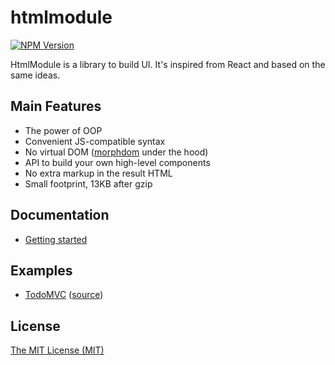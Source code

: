 # htmlmodule

[![NPM Version](https://img.shields.io/npm/v/htmlmodule.svg?maxAge=2592000)](https://www.npmjs.com/package/htmlmodule)

HtmlModule is a library to build UI.
It's inspired from React and based on the same ideas.

## Main Features

- The power of OOP
- Convenient JS-compatible syntax
- No virtual DOM ([morphdom](https://www.npmjs.com/package/morphdom) under the hood)
- API to build your own high-level components
- No extra markup in the result HTML
- Small footprint, 13KB after gzip

## Documentation

- [Getting started](https://github.com/aristov/htmlmodule/wiki/Getting-started)

## Examples

- [TodoMVC](https://aristov.github.io/htmlmodule-todomvc) ([source](https://github.com/aristov/htmlmodule-todomvc))

## License

[The MIT License (MIT)](https://raw.githubusercontent.com/aristov/htmlmodule/master/LICENSE)
